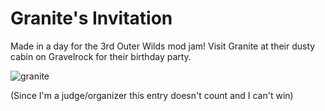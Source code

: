 # Granite's Invitation

Made in a day for the 3rd Outer Wilds mod jam! Visit Granite at their dusty cabin on Gravelrock for their birthday party.

![granite](https://github.com/xen-42/ow-mod-jam-3-entry/assets/22628069/a917110e-7f93-4981-b908-9363ad40f621)

(Since I'm a judge/organizer this entry doesn't count and I can't win)
